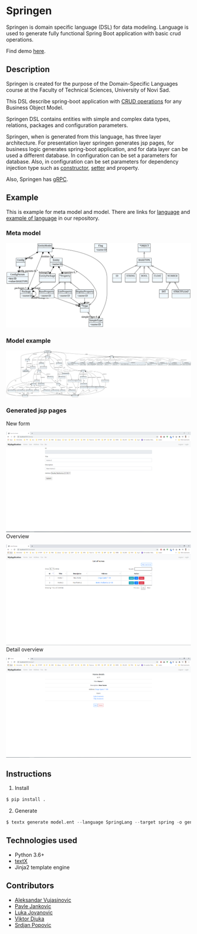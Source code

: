 #  Springen
Springen is domain specific language (DSL) for data modeling. Language is used to generate fully functional Spring Boot application with basic crud operations.

Find demo [here](https://youtu.be/IGTRRLgFVmo).
## Description
Springen is created for the purpose of the Domain-Specific Languages course at the Faculty of Technical Sciences, University of Novi Sad.

This DSL describe spring-boot application with [CRUD operations](https://en.wikipedia.org/wiki/Create,_read,_update_and_delete) for any Business Object Model.

Springen DSL contains entities with simple and complex data types, relations, packages and configuration parameters. 

Springen, when is generated from this language, has three layer architecture. For presentation layer springen generates jsp pages, for business logic generates spring-boot application, and for data layer can be used a different database. In configuration can be set a parameters for database. Also, in configuration can be set parameters for dependency injection type such as [constructor](https://www.baeldung.com/constructor-injection-in-spring), [setter](https://www.javatpoint.com/spring-tutorial-dependency-injection-by-setter-method) and property.

Also, Springen has [gRPC](https://grpc.io/).

## Example

This is example for meta model and model.
There are links for [language](https://github.com/vujasinovic/springen/blob/development/meta/entity.tx) and [example of language](https://github.com/vujasinovic/springen/blob/development/model/model.ent) in our repository.

### Meta model

![Image of meta model](https://github.com/vujasinovic/springen/blob/import/images/metamodel.svg)

### Model example

![image of model](https://github.com/vujasinovic/springen/blob/import/images/model_example.svg)

### Generated jsp pages

New form

![image of new form](https://github.com/vujasinovic/springen/blob/import/images/new_form.PNG)
Overview

![image of overview_all](https://github.com/vujasinovic/springen/blob/import/images/overview_all.PNG)
Detail overview

![image of overview_single](https://github.com/vujasinovic/springen/blob/import/images/overview_single.PNG)

## Instructions

1. Install 

```python
$ pip install .
```

2. Generate

```python
$ textx generate model.ent --language SpringLang --target spring -o generated_app
```
## Technologies used
* Python 3.6+
* [textX](https://textx.github.io/textX/stable/)
* Jinja2 template engine

## Contributors
* [Aleksandar Vujasinovic](https://github.com/vujasinovic)
* [Pavle Jankovic](https://github.com/pavle-j4nk)
* [Luka Jovanovic](https://github.com/lukajvnv)
* [Viktor Djuka](https://github.com/djuka10)
* [Srdjan Popovic](https://github.com/srdjan14)
